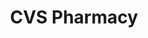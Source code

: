 ---
title: "CVS Pharmacy"
url: /scottsdale/cvs-pharmacy-north-frank-lloyd-wright-boulevard/
shop: Drogerie
---